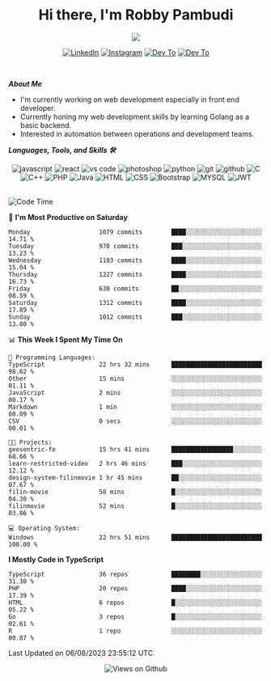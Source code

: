 <div align="center">
   <h1>Hi there, I'm Robby Pambudi </h1>

<img src="https://pronoun.cyou/x/y?subject=He&object=Him&height=20"> 
</div>

<p align='center'>
   <a href="https://www.linkedin.com/in/robbypambudi" target="_blank"><img src="https://img.shields.io/badge/LinkedIn-0077B5?style=for-the-badge&logo=linkedin&logoColor=white" alt="LinkedIn"></a>
   <a href="https://www.instagram.com/robbypambudi" target="_blank"><img src="https://img.shields.io/badge/Instagram-E4405F?style=for-the-badge&logo=instagram&logoColor=white" alt="Instagram"></a>
   <a href="https://dev.to/robbypambudi" target="_blank"><img src="https://img.shields.io/badge/dev.to-0A0A0A?style=for-the-badge&logo=dev.to&logoColor=white" alt="Dev To"></a>
   <a href="https://www.facebook.com/robbyulungpambudi" target="_blank"><img src="https://img.shields.io/badge/Facebook-1877F2?style=for-the-badge&logo=facebook&logoColor=white" alt="Dev To"></a>

</p> <p>
<br>
   
***About Me***
   
- I'm currently working on web development especially in front end developer.
- Currently honing my web development skills by learning Golang as a basic backend.
- Interested in automation between operations and development teams.
 
   
***Languages, Tools, and Skills 🛠***

   <div align="center">
   <img src="https://img.shields.io/badge/JavaScript-F7DF1E?style=for-the-badge&logo=javascript&logoColor=black" alt="javascript" />
      <img src="https://img.shields.io/badge/React-61DAFB?style=for-the-badge&logo=react&logoColor=black" alt="react" />
      <img src="https://img.shields.io/badge/vs%20code-007ACC?style=for-the-badge&logo=visual%20studio%20code&logoColor=white" alt="vs code" />
      <img src="https://img.shields.io/badge/adobe%20photoshop-31A8FF?style=for-the-badge&logo=adobe%20photoshop&logoColor=white" alt="photoshop" />
      <img src="https://img.shields.io/badge/python-3776AB?style=for-the-badge&logo=python&logoColor=white" alt="python" />
      <img src="https://img.shields.io/badge/Git-F05032?style=for-the-badge&logo=git&logoColor=white" alt="git" />
      <img src="https://img.shields.io/badge/GitHub-100000?style=for-the-badge&logo=github&logoColor=white" alt="github" />
      <img src="https://img.shields.io/badge/c-%2300599C.svg?style=for-the-badge&logo=c&logoColor=white" alt="C" />
      <img src="https://img.shields.io/badge/c++-%2300599C.svg?style=for-the-badge&logo=c%2B%2B&logoColor=white" alt="C++" />   
      <img src="https://img.shields.io/badge/PHP-777BB4?style=for-the-badge&logo=php&logoColor=white" alt="PHP" />
      <img src="https://img.shields.io/badge/Java-ED8B00?style=for-the-badge&logo=java&logoColor=white" alt="Java"/>
      <img src="https://img.shields.io/badge/HTML5-E34F26?style=for-the-badge&logo=html5&logoColor=white" alt="HTML" />
      <img src="https://img.shields.io/badge/CSS-239120?&style=for-the-badge&logo=css3&logoColor=white" alt ="CSS" />
      <img src="https://img.shields.io/badge/Bootstrap-563D7C?style=for-the-badge&logo=bootstrap&logoColor=white" alt="Bootstrap" />
      <img src="https://img.shields.io/badge/MySQL-00000F?style=for-the-badge&logo=mysql&logoColor=white" alt="MYSQL" />
      <img src="https://img.shields.io/badge/json%20web%20tokens-323330?style=for-the-badge&logo=json-web-tokens&logoColor=pink" alt="JWT" />
      
   </div><br>
   
<!--START_SECTION:waka-->
![Code Time](http://img.shields.io/badge/Code%20Time-953%20hrs%202%20mins-blue)

📅 **I'm Most Productive on Saturday** 

```text
Monday                   1079 commits        ████░░░░░░░░░░░░░░░░░░░░░   14.71 % 
Tuesday                  970 commits         ███░░░░░░░░░░░░░░░░░░░░░░   13.23 % 
Wednesday                1103 commits        ████░░░░░░░░░░░░░░░░░░░░░   15.04 % 
Thursday                 1227 commits        ████░░░░░░░░░░░░░░░░░░░░░   16.73 % 
Friday                   630 commits         ██░░░░░░░░░░░░░░░░░░░░░░░   08.59 % 
Saturday                 1312 commits        ████░░░░░░░░░░░░░░░░░░░░░   17.89 % 
Sunday                   1012 commits        ███░░░░░░░░░░░░░░░░░░░░░░   13.80 % 
```


📊 **This Week I Spent My Time On** 

```text
💬 Programming Languages: 
TypeScript               22 hrs 32 mins      █████████████████████████   98.62 % 
Other                    15 mins             ░░░░░░░░░░░░░░░░░░░░░░░░░   01.11 % 
JavaScript               2 mins              ░░░░░░░░░░░░░░░░░░░░░░░░░   00.17 % 
Markdown                 1 min               ░░░░░░░░░░░░░░░░░░░░░░░░░   00.09 % 
CSV                      0 secs              ░░░░░░░░░░░░░░░░░░░░░░░░░   00.01 % 

🐱‍💻 Projects: 
geosentric-fe            15 hrs 41 mins      █████████████████░░░░░░░░   68.66 % 
learn-restricted-video   2 hrs 46 mins       ███░░░░░░░░░░░░░░░░░░░░░░   12.12 % 
design-system-filinmovie 1 hr 45 mins        ██░░░░░░░░░░░░░░░░░░░░░░░   07.67 % 
filin-movie              58 mins             █░░░░░░░░░░░░░░░░░░░░░░░░   04.30 % 
filinmovie               52 mins             █░░░░░░░░░░░░░░░░░░░░░░░░   03.86 % 

💻 Operating System: 
Windows                  22 hrs 51 mins      █████████████████████████   100.00 % 
```

**I Mostly Code in TypeScript** 

```text
TypeScript               36 repos            ████████░░░░░░░░░░░░░░░░░   31.30 % 
PHP                      20 repos            ████░░░░░░░░░░░░░░░░░░░░░   17.39 % 
HTML                     6 repos             █░░░░░░░░░░░░░░░░░░░░░░░░   05.22 % 
Go                       3 repos             █░░░░░░░░░░░░░░░░░░░░░░░░   02.61 % 
R                        1 repo              ░░░░░░░░░░░░░░░░░░░░░░░░░   00.87 % 
```




 Last Updated on 06/08/2023 23:55:12 UTC
<!--END_SECTION:waka-->

<div align="center">
<img src="https://komarev.com/ghpvc/?username=robbypambudi&color=green" alt="Views on Github" />
</div>


